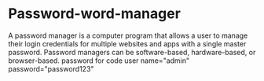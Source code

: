 # Password-word-manager
A password manager is a computer program that allows a user to manage their login credentials for multiple websites and apps with a single master password. Password managers can be software-based, hardware-based, or browser-based.
password for code
   user name="admin"
   password="password123"
